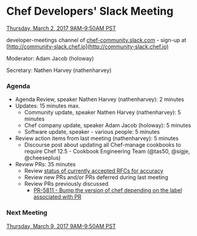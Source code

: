 # Chef Developers' Slack Meeting

[Thursday, March 2, 2017 9AM-9:50AM PST](http://everytimezone.com/#2017-3-2,300,cn3)

developer-meetings channel of [chef-community.slack.com](http://chef-community.slack.com) - sign-up at [http://community-slack.chef.io](http://community-slack.chef.io)

Moderator:  Adam Jacob (holoway)

Secretary:  Nathen Harvey (nathenharvey)

### Agenda
* Agenda Review, speaker Nathen Harvey (nathenharvey): 2 minutes
* Updates: 15 minutes max.
  * Community update, speaker Nathen Harvey (nathenharvey): 5 minutes
  * Chef company update, speaker Adam Jacob (holoway): 5 minutes
  * Software update, speaker - various people: 5 minutes
* Review action items from last meeting (nathenharvey): 5 minutes
  * Discourse post about updating all Chef-manage cookbooks to require Chef 12.5 - Cookbook Engineering Team (@tas50, @sigje, @cheeseplus)
* Review PRs:  35 minutes
  * Review [status of currently accepted RFCs for accuracy](https://chef.github.io/chef-rfc/)
  * Review new PRs and/or PRs deferred during last meeting
  * Review PRs previously discussed
    * [PR-5811 - Bump the version of chef depending on the label associated with PR](https://github.com/chef/chef/pull/5811)

### Next Meeting

[Thursday, March 9, 2017 9AM-9:50AM PST](http://everytimezone.com/#2017-3-9,300,cn3)
